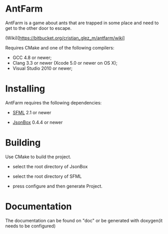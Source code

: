 # AntFarm #

AntFarm is a game about ants that are trapped in some place and need to get to the other door to escape.

(Wiki)[https://bitbucket.org/cristian_glez_m/antfarm/wiki]

Requires CMake and one of the following compilers:

* GCC 4.8 or newer;
* Clang 3.3 or newer (Xcode 5.0 or newer on OS X);
* Visual Studio 2010 or newer;

Installing
===

AntFarm requires the following dependencies:

* [SFML](http://sfml-dev.org) 2.1 or newer

* [JsonBox](https://github.com/anhero/JsonBox) 0.4.4 or newer


Building
===

Use CMake to build the project.

* select the root directory of JsonBox

* select the root directory of SFML

* press configure and then generate Project.


Documentation
===

The documentation can be found on "doc" or be generated with doxygen(it needs to be configured)